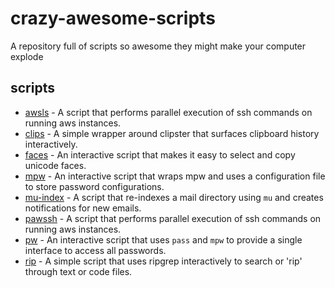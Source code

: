 crazy-awesome-scripts
=====================

A repository full of scripts so awesome they might make your computer explode

scripts
-------

* [awsls](awsls) - A script that performs parallel execution of ssh commands on running aws instances.
* [clips](clips) - A simple wrapper around clipster that surfaces clipboard history interactively.
* [faces](faces) - An interactive script that makes it easy to select and copy unicode faces.
* [mpw](mpw) - An interactive script that wraps mpw and uses a configuration file to store password configurations.
* [mu-index](mu-index) - A script that re-indexes a mail directory using `mu` and creates notifications for new emails.
* [pawssh](pawssh) - A script that performs parallel execution of ssh commands on running aws instances.
* [pw](pw) - An interactive script that uses `pass` and `mpw` to provide a single interface to access all passwords.
* [rip](rip) - A simple script that uses ripgrep interactively to search or 'rip' through text or code files.
